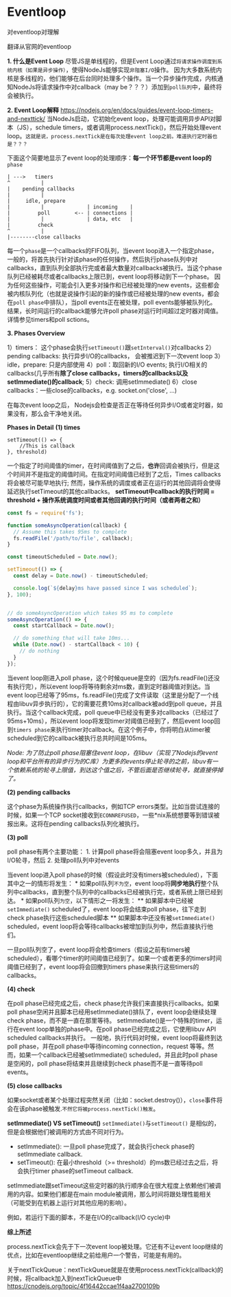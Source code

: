 # Eventloop
对eventloop对理解

翻译从官网的eventloop

**1. 什么是Event Loop**
尽管JS是单线程的，但是Event Loop通过`将请求操作调度到系统内核（如果是异步操作）`，使得NodeJs能够实现`非阻塞I/O`操作。
因为大多数系统内核是多线程的，他们能够在后台同时处理多个操作。当一个异步操作完成，内核通知NodeJs将请求操作中对callback（may be？？？）添加到`poll队列`中，最终将会被执行。

**2. Event Loop解释**  https://nodejs.org/en/docs/guides/event-loop-timers-and-nexttick/
当NodeJs启动，它初始化event loop，处理可能调用异步API对脚本（JS），schedule timers，或者调用process.nextTick()，然后开始处理event loop。`这就是说，process.nextTick是在每次处理event loop之前。难道执行定时器也是？？？`

下面这个简要地显示了event loop的处理顺序：**每一个环节都是event loop的**`phase`  

    | --->   timers
    ^          |
    |    pending callbacks
    |          |
    |     idle, prepare
    |          |              | incoming    |
    |         poll        <-- | connections |
    |          |              | data, etc   | 
    |         check
    ^          |
    |--------close callbacks
  
  每一个`phase`是一个callbacks的FIFO队列，当event loop进入一个指定phase，一般的，将首先执行针对该phase的任何操作，然后执行phase队列中对callbacks，直到队列全部执行完或者最大数量对callbacks被执行。当这个phase队列已经被耗尽或者callbacks上限已到，event loop将移动到下一个phase。
  因为任何这些操作，可能会引入更多对操作和已经被处理的new events，这些都会被内核队列化（也就是说操作引起的新的操作或已经被处理的new events，都会在`poll phase`中排队），当poll events正在被处理，poll events能够被队列化。 结果，长时间运行的callback能够允许poll phase对运行时间超过定时器对阈值。详情参见timers和poll sctions。
  
**3. Phases Overview**

1）timers： 这个phase会执行`setTimeout()`跟`setInterval()`对callbacks
2）pending callbacks: 执行异步I/O的callbacks， 会被推迟到下一次event loop
3）idle，prepare: 只是内部使用
4）poll：取回新的I/O events; 执行I/O相关的callbacks(几乎所有**除了close callbacks，timers的callbacks以及setImmediate()的callback**;
5）check: 调用setImmediate()
6）close callbacks：一些close的callbacks，e.g. socket.on('close', ...)

在每次event loop之后， Nodejs会检查是否正在等待任何异步I/O或者定时器，如果没有，那么会干净地关闭。

**Phases in Detail** 
**(1) times**
    
    setTimeout(() => {
        //This is callback
    }, threshold)

一个指定了时间阈值的timer，在时间阈值到了之后，**也许**回调会被执行，但是这个时间并不是指定的阈值时间。在指定时间阈值已经到了之后，Times callbacks将会被尽可能早地执行; 然而，操作系统的调度或者正在运行的其他回调将会使得延迟执行setTimeout的其他callbacks。
**setTimeout中callback的执行时间 = threshold + 操作系统调度时间或者其他回调的执行时间（或者两者之和）**
    
```Javascript
const fs = require('fs');

function someAsyncOperation(callback) {
  // Assume this takes 95ms to complete
  fs.readFile('/path/to/file', callback);
}

const timeoutScheduled = Date.now();

setTimeout(() => {
  const delay = Date.now() - timeoutScheduled;

  console.log(`${delay}ms have passed since I was scheduled`);
}, 100);


// do someAsyncOperation which takes 95 ms to complete
someAsyncOperation(() => {
  const startCallback = Date.now();

  // do something that will take 10ms...
  while (Date.now() - startCallback < 10) {
    // do nothing
  }
});
```
当event loop刚进入poll phase，这个时候queue是空的（因为fs.readFile()还没有执行完），所以event loop将等待剩余对ms数，直到定时器阈值对到达。当event loop已经等了95ms，fs.readFile()完成了文件读取（这里是分配了一个线程由libuv异步执行的），它的需要花费10ms对callback被add到poll queue，并且执行。当这个callback完成，poll queue中已经没有更多对callbacks（已经过了95ms+10ms），所以event loop将发现timer对阈值已经到了，然后event loop回到`timers phase`来执行timer对callback。在这个例子中，你将明白从timer被scheduled到它的callback被执行总共时间是105ms。

*Node: 为了防止poll phase阻塞住event loop，在libuv（实现了Nodejs的event loop和平台所有的异步行为的C库）为更多的events停止轮寻的之前，libuv有一个依赖系统的轮寻上限值，到达这个值之后，不管后面是否继续轮寻，就直接停掉了。*
    
**(2) pending callbacks**

这个phase为系统操作执行callbacks，例如TCP errors类型。比如当尝试连接的时候，如果一个TCP socket接收到`ECONNREFUSED`，一些*nix系统想要等到错误被报出来。这将在pending callbacks队列化被执行。

**(3) poll**

poll phase有两个主要功能：
    1. 计算poll phase将会阻塞event loop多久，并且为I/O轮寻，然后
    2. 处理poll队列中对events

当event loop进入poll phase的时候（假设此时没有timers被scheduled），下面其中之一的情形将发生：
    * 如果poll队列`不为空`，event loop将**同步地执行**整个队列中callbacks，直到整个队列中的callbacks已经被执行完，或者系统上限已经到达。
    * 如果poll队列`为空`，以下情形之一将发生：
        ** 如果脚本中已经被`setImmediate()` scheduled了，event loop将会结束poll phase，往下走到check phase执行这些scheduled脚本
        ** 如果脚本中还没有被`setImmediate()` scheduled，event loop将会等待callbacks被增加到队列中，然后直接执行他们。
        
 一旦poll队列空了，event loop将会检查timers（假设之前有timers被scheduled），看哪个timer的时间阈值已经到了。如果一个或者更多的timers时间阈值已经到了，event loop将会回撤到timers phase来执行这些timers的callbacks。
 
**(4) check**

在poll phase已经完成之后，check phase允许我们来直接执行callbacks。如果poll phase空闲并且脚本已经用setImmediate()排队了，event loop会继续处理check phase，而不是一直在那里等待。
setImmediate()是一个特殊的timer，运行在event loop单独的phase中。在poll phase已经完成之后，它使用libuv API scheduled callbacks并执行。
一般地，执行代码对时候，event loop将最终到达poll phase，并在poll phase中等待incoming connection，request 等等。然而，如果一个callback已经被setImmediate() scheduled，并且此时poll phase是空闲的，poll phase将结束并且继续到check phase而不是一直等待poll events。

**(5) close callbacks**

如果socket或者某个处理过程突然关闭（比如：socket.destroy()），`close`事件将会在该phase被触发.`不然它将被process.nextTick()触发`。

**setImmediate() VS setTimeout()**
`setImmediate()`与`setTimeout()` 是相似的，但是会根据他们被调用的方式由不同对行为。
 * setImmediate(): 一旦poll phase完成了，就会执行check phase的 setImmediate callback.
 * setTimeout(): 在最小threshold（>= threshold）的ms数已经过去之后，将会执行timer phase的setTimeout callback.
 
setImmediate跟setTimeout这些定时器的执行顺序会在很大程度上依赖他们被调用的内容。如果他们都是在main module被调用，那么时间将跟处理性能相关（可能受到在机器上运行对其他应用的影响）。

例如，若运行下面的脚本，不是在I/O的callback(I/O cycle)中




**综上所述**

process.nextTick会先于下一次event loop被处理。它还有不让event loop继续的优点，比如在eventloop继续之前给用户一个警告，可能是有用的。


关于nextTickQueue：nextTickQueue就是在使用process.nextTick(callback)的时候，将callback加入到nextTickQueue中
https://cnodejs.org/topic/4f16442ccae1f4aa2700109b

  
  
